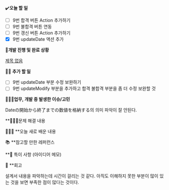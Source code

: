 ✔️**오늘 할 일**

- [ ]  9번 합격 버튼 Action 추가하기
- [ ]  9번 불합격 버튼 연동
- [ ]  9번 갱신 버튼 Action 추가하기
- [x]  9번 updateDate 액션 추가

👔**개발 진행 및 완료 상황**

[제목 없음](https://www.notion.so/e7a77c9f116b41e8a2b2fbaf10d27961)

✍🏻 **추가 할 일**

- [ ]  9번 updateDate 부분 수정 보완하기
- [ ]  9번 updateModify 부분을 추가하고 합격 불합격 부분을 좀 더 수정 보완할 것

🤦🏻‍♀️**업무, 개발 중 발생한 이슈/고민**

Dateの開始から終了までの数値を格納する의 의미 파악이 잘 안된다.

**🙆🏻‍♀️문제 해결 내용

👩🏻‍🏫 **오늘 새로 배운 내용

📚 **참고할 만한 레퍼런스

 **🔖 특이 사항 (아이디어 메모)

🔎 **회고

설계서 내용을 파악하는데 시간이 걸리는 것 같다. 아직도 이해하지 못한 부분이 많이 있는 것을 보면 부족한 점이 많다는 것이다.
